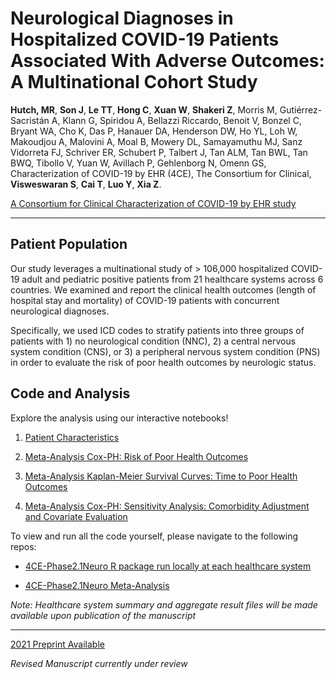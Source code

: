 # **Neurological Diagnoses in Hospitalized COVID-19 Patients Associated With Adverse Outcomes: A Multinational Cohort Study**

**Hutch, MR**, **Son J**, **Le TT**, **Hong C**, **Xuan W**, **Shakeri Z**, Morris M, Gutiérrez-Sacristán A, Klann G, Spiridou A, Bellazzi Riccardo, Benoit V, Bonzel C, Bryant WA, Cho K, Das P, Hanauer DA, Henderson DW, Ho YL, Loh W, Makoudjou A, Malovini A, Moal B, Mowery DL, Samayamuthu MJ, Sanz Vidorreta FJ, Schriver ER, Schubert P, Talbert J, Tan ALM, Tan BWL, Tan BWQ, Tibollo V, Yuan W, Avillach P, Gehlenborg N, Omenn GS, Characterization of COVID-19 by EHR (4CE), The Consortium for Clinical, **Visweswaran S**, **Cai T**, **Luo Y**, **Xia Z**.

[A Consortium for Clinical Characterization of COVID-19 by EHR study](https://covidclinical.net/)

------------------------------------------------------------------------

## **Patient Population**

Our study leverages a multinational study of \> 106,000 hospitalized COVID-19 adult and pediatric positive patients from 21 healthcare systems across 6 countries. We examined and report the clinical health outcomes (length of hospital stay and mortality) of COVID-19 patients with concurrent neurological diagnoses.

Specifically, we used ICD codes to stratify patients into three groups of patients with 1) no neurological condition (NNC), 2) a central nervous system condition (CNS), or 3) a peripheral nervous system condition (PNS) in order to evaluate the risk of poor health outcomes by neurologic status.

## **Code and Analysis**

Explore the analysis using our interactive notebooks!

1.  [Patient Characteristics](Patient-Characteristics.html)

2.  [Meta-Analysis Cox-PH: Risk of Poor Health Outcomes](Meta-Analysis-Cox-PH.html)

3.  [Meta-Analysis Kaplan-Meier Survival Curves: Time to Poor Health Outcomes](Meta-Analysis-KM-Survival-Curves.html)

4.  [Meta-Analysis Cox-PH: Sensitivity Analysis: Comorbidity Adjustment and Covariate Evaluation](Meta-Analysis-Cox-PH-Sensitivity-Analysis.html)

To view and run all the code yourself, please navigate to the following repos:

-   [4CE-Phase2.1Neuro R package run locally at each healthcare system](https://github.com/covidclinical/Phase2.1NeuroRPackage)

-   [4CE-Phase2.1Neuro Meta-Analysis](https://github.com/covidclinical/Phase2.1NeuroAnalysis)

*Note: Healthcare system summary and aggregate result files will be made available upon publication of the manuscript*

------------------------------------------------------------------------

[2021 Preprint Available](https://papers.ssrn.com/sol3/papers.cfm?abstract_id=4057133)

*Revised Manuscript currently under review*
